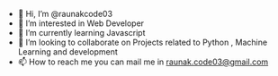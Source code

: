 - 👋 Hi, I’m @raunakcode03
- 👀 I’m interested in Web Developer
- 🌱 I’m currently learning  Javascript
- 💞️ I’m looking to collaborate on Projects related to Python , Machine Learning and development
- 📫 How to reach me you can mail me in raunak.code03@gmail.com

<!---
raunakcode03/raunakcode03 is a ✨ special ✨ repository because its `README.md` (this file) appears on your GitHub profile.
You can click the Preview link to take a look at your changes.
--->
